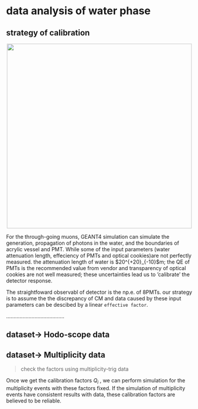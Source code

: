 # data analysis of water phase

## strategy of calibration
<p align="center">
<img src="figures/waterom.png"
     width="500" />
</p>
For the through-going muons, GEANT4
simulation can simulate the generation,
propagation of photons in the water, and
the boundaries of acrylic vessel
and PMT. While some of the input parameters (water attenuation length, effeciency of PMTs and optical cookies)are
not perfectly measured.
the attenuation length of water is $20^{+20}_{-10}$m; the QE of PMTs is the
recommended value from vendor and transparency of optical cookies are not well measured; these uncertainties lead us to ’calibrate’ the detector response.


The straightfoward observabl of detector is the np.e. of 8PMTs. 
our strategy is to assume the the discrepancy of CM and data caused by these input parameters can be descibed by a linear `effective factor`. 


.......................................
## dataset-> Hodo-scope data


## dataset-> Multiplicity data

> check the factors using multiplicity-trig data

Once we get the calibration factors $Q_{i}$ , we can perform simulation for the
multiplicity events with these factors fixed. If the simulation of multiplicity events
have consistent results with data, these calibration factors are believed to be
reliable.
